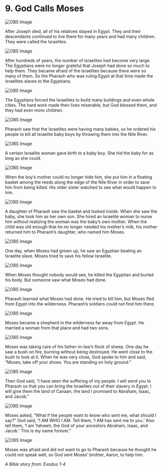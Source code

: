 # 9. God Calls Moses

![OBS Image](https://cdn.door43.org/obs/jpg/360px/obs-en-09-01.jpg)

After Joseph died, all of his relatives stayed in Egypt. They and their descendants continued to live there for many years and had many children. They were called the Israelites.

![OBS Image](https://cdn.door43.org/obs/jpg/360px/obs-en-09-02.jpg)

After hundreds of years, the number of Israelites had become very large. The Egyptians were no longer grateful that Joseph had done so much to help them. They became afraid of the Israelites because there were so many of them. So the Pharaoh who was ruling Egypt at that time made the Israelites slaves to the Egyptians.

![OBS Image](https://cdn.door43.org/obs/jpg/360px/obs-en-09-03.jpg)

The Egyptians forced the Israelites to build many buildings and even whole cities. The hard work made their lives miserable, but God blessed them, and they had even more children.

![OBS Image](https://cdn.door43.org/obs/jpg/360px/obs-en-09-04.jpg)

Pharaoh saw that the Israelites were having many babies, so he ordered his people to kill all Israelite baby boys by throwing them into the Nile River.

![OBS Image](https://cdn.door43.org/obs/jpg/360px/obs-en-09-05.jpg)

A certain Israelite woman gave birth to a baby boy. She hid the baby for as long as she could.

![OBS Image](https://cdn.door43.org/obs/jpg/360px/obs-en-09-06.jpg)

When the boy’s mother could no longer hide him, she put him in a floating basket among the reeds along the edge of the Nile River in order to save him from being killed. His older sister watched to see what would happen to him.

![OBS Image](https://cdn.door43.org/obs/jpg/360px/obs-en-09-07.jpg)

A daughter of Pharaoh saw the basket and looked inside. When she saw the baby, she took him as her own son. She hired an Israelite woman to nurse him without realizing the woman was the baby’s own mother. When the child was old enough that he no longer needed his mother’s milk, his mother returned him to Pharaoh’s daughter, who named him Moses.

![OBS Image](https://cdn.door43.org/obs/jpg/360px/obs-en-09-08.jpg)

One day, when Moses had grown up, he saw an Egyptian beating an Israelite slave. Moses tried to save his fellow Israelite.

![OBS Image](https://cdn.door43.org/obs/jpg/360px/obs-en-09-09.jpg)

When Moses thought nobody would see, he killed the Egyptian and buried his body. But someone saw what Moses had done.

![OBS Image](https://cdn.door43.org/obs/jpg/360px/obs-en-09-10.jpg)

Pharaoh learned what Moses had done. He tried to kill him, but Moses fled from Egypt into the wilderness. Pharaoh’s soldiers could not find him there.

![OBS Image](https://cdn.door43.org/obs/jpg/360px/obs-en-09-11.jpg)

Moses became a shepherd in the wilderness far away from Egypt. He married a woman from that place and had two sons.

![OBS Image](https://cdn.door43.org/obs/jpg/360px/obs-en-09-12.jpg)

Moses was taking care of his father-in-law’s flock of sheep. One day he saw a bush on fire, burning without being destroyed. He went close to the bush to look at it. When he was very close, God spoke to him and said, “Moses, take off your shoes. You are standing on holy ground.”

![OBS Image](https://cdn.door43.org/obs/jpg/360px/obs-en-09-13.jpg)

Then God said, “I have seen the suffering of my people. I will send you to Pharaoh so that you can bring the Israelites out of their slavery in Egypt. I will give them the land of Canaan, the land I promised to Abraham, Isaac, and Jacob.”

![OBS Image](https://cdn.door43.org/obs/jpg/360px/obs-en-09-14.jpg)

Moses asked, “What if the people want to know who sent me, what should I say?” God said, “I AM WHO I AM. Tell them, ‘I AM has sent me to you.’ Also tell them, ‘I am Yahweh, the God of your ancestors Abraham, Isaac, and Jacob.’ This is my name forever.”

![OBS Image](https://cdn.door43.org/obs/jpg/360px/obs-en-09-15.jpg)

Moses was afraid and did not want to go to Pharaoh because he thought he could not speak well, so God sent Moses’ brother, Aaron, to help him.

_A Bible story from: Exodus 1-4_
